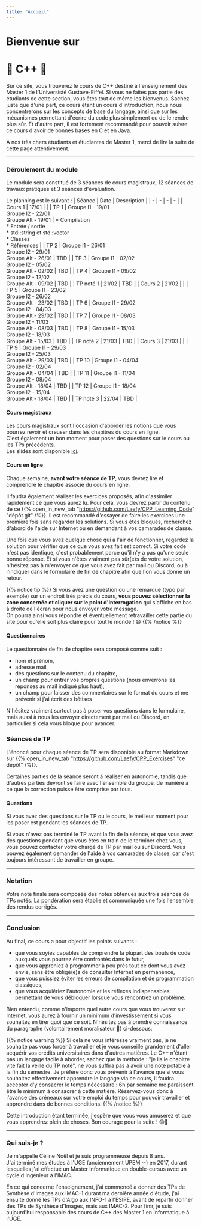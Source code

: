 ```yaml
---
title: "Accueil"
---
```


# Bienvenue sur
# 🎄 C++ 🎄

Sur ce site, vous trouverez le cours de C++ destiné à l'enseignement des Master 1 de l'Universisté Gustave-Eiffel. Si vous ne faites pas partie des étudiants de cette section, vous êtes tout de même les bienvenus. Sachez juste que d'une part, ce cours étant un cours d'introduction, nous nous concentrerons sur les concepts de base du langage, ainsi que sur les mécanismes permettant d'écrire du code plus simplement ou de le rendre plus sûr. Et d'autre part, il est fortement recommandé pour pouvoir suivre ce cours d'avoir de bonnes bases en C et en Java.

À nos très chers étudiants et étudiantes de Master 1, merci de lire la suite de cette page attentivement.

---

### Déroulement du module

Le module sera constitué de 3 séances de cours magistraux, 12 séances de travaux pratiques et 3 séances d'évaluation.

Le planning est le suivant :
| Séance | Date | Description |
| - | - | - | - |
| Cours 1 | 17/01 | |
| TP 1 | Groupe I1 - 19/01<br/>Groupe I2 - 22/01<br/>Groupe Alt - 19/01 | * Compilation<br/>* Entrée / sortie<br/>* std::string et std::vector<br/>* Classes<br/>* Références |
| TP 2 | Groupe I1 - 26/01<br/>Groupe I2 - 29/01<br/>Groupe Alt - 26/01 | TBD |
| TP 3 | Groupe I1 - 02/02<br/>Groupe I2 - 05/02<br/>Groupe Alt - 02/02 | TBD |
| TP 4 | Groupe I1 - 09/02<br/>Groupe I2 - 12/02<br/>Groupe Alt - 09/02 | TBD |
| TP noté 1 | 21/02 | TBD |
| Cours 2 | 21/02 | |
| TP 5 | Groupe I1 - 23/02<br/>Groupe I2 - 26/02<br/>Groupe Alt - 23/02 | TBD |
| TP 6 | Groupe I1 - 29/02<br/>Groupe I2 - 04/03<br/>Groupe Alt - 29/02 | TBD |
| TP 7 | Groupe I1 - 08/03<br/>Groupe I2 - 11/03<br/>Groupe Alt - 08/03 | TBD |
| TP 8 | Groupe I1 - 15/03<br/>Groupe I2 - 18/03<br/>Groupe Alt - 15/03 | TBD |
| TP noté 2 | 21/03 | TBD |
| Cours 3 | 21/03 | |
| TP 9 | Groupe I1 - 29/03<br/>Groupe I2 - 25/03<br/>Groupe Alt - 29/03 | TBD |
| TP 10 | Groupe I1 - 04/04<br/>Groupe I2 - 02/04<br/>Groupe Alt - 04/04 | TBD |
| TP 11 | Groupe I1 - 11/04<br/>Groupe I2 - 08/04<br/>Groupe Alt - 18/04 | TBD |
| TP 12 | Groupe I1 - 18/04<br/>Groupe I2 - 15/04<br/>Groupe Alt - 18/04 | TBD |
| TP noté 3 | 22/04 | TBD |

#### Cours magistraux

Les cours magistraux sont l'occasion d'aborder les notions que vous pourrez revoir et creuser dans les chapitres du cours en ligne.  
C'est également un bon moment pour poser des questions sur le cours ou les TPs précédents.  
Les slides sont disponible [ici](slides).

#### Cours en ligne

Chaque semaine, **avant votre séance de TP**, vous devrez lire et comprendre le chapitre associé du cours en ligne.

Il faudra également réaliser les exercices proposés, afin d'assimiler rapidement ce que vous aurez lu. Pour cela, vous devrez partir du contenu de ce {{% open_in_new_tab "https://github.com/Laefy/CPP_Learning_Code" "dépôt git" /%}}.
Il est recommandé d'essayer de faire les exercices une première fois sans regarder les solutions.
Si vous êtes bloqués, recherchez d'abord de l'aide sur Internet ou en demandant à vos camarades de classe.

Une fois que vous avez quelque chose qui a l'air de fonctionner, regardez la solution pour vérifier que ce que vous avez fait est correct.
Si votre code n'est pas identique, c'est probablement parce qu'il n'y a pas qu'une seule bonne réponse.
Et si vous n'êtes vraiment pas sûr(e)s de votre solution, n'hésitez pas à m'envoyer ce que vous avez fait par mail ou Discord, ou à l'indiquer dans le formulaire de fin de chapitre afin que l'on vous donne un retour.

{{% notice tip %}}
Si vous avez une question ou une remarque (typo par exemple) sur un endroit très précis du cours, **vous pouvez sélectionner la zone concernée et cliquer sur le point d'interrogation** qui s'affiche en bas à droite de l'écran pour nous envoyer votre message.  
On pourra ainsi vous répondre et éventuellement retravailler cette partie du site pour qu'elle soit plus claire pour tout le monde ! 😄
{{% /notice %}}

#### Questionnaires

Le questionnaire de fin de chapitre sera composé comme suit :
- nom et prénom,
- adresse mail,
- des questions sur le contenu du chapitre,
- un champ pour entrer vos propres questions (nous enverrons les réponses au mail indiqué plus haut),
- un champ pour laisser des commentaires sur le format du cours et me prévenir si j'ai écrit des bêtises

N'hésitez vraiment surtout pas à poser vos questions dans le formulaire, mais aussi à nous les envoyer directement par mail ou Discord, en particulier si cela vous bloque pour avancer.

### Séances de TP

L'énoncé pour chaque séance de TP sera disponible au format Markdown sur {{% open_in_new_tab "https://github.com/Laefy/CPP_Exercises" "ce dépôt" /%}}.

Certaines parties de la séance seront à réaliser en autonomie, tandis que d'autres parties devront se faire avec l'ensemble du groupe, de manière à ce que la correction puisse être comprise par tous. 

#### Questions

Si vous avez des questions sur le TP ou le cours, le meilleur moment pour les poser est pendant les séances de TP.

Si vous n'avez pas terminé le TP avant la fin de la séance, et que vous avez des questions pendant que vous êtes en train de le terminer chez vous, vous pouvez contacter votre chargé de TP par mail ou sur Discord. Vous pouvez également demander de l'aide à vos camarades de classe, car c'est toujours intéressant de travailler en groupe.

---

### Notation

Votre note finale sera composée des notes obtenues aux trois séances de TPs notés.
La pondération sera établie et communiquée une fois l'ensemble des rendus corrigés.

---

### Conclusion

Au final, ce cours a pour objectif les points suivants :
- que vous soyiez capables de comprendre la plupart des bouts de code auxquels vous pourrez être confrontés dans le futur,
- que vous appreniez à programmer à peu près tout ce dont vous avez envie, sans être obligé(e)s de consulter Internet en permanence,
- que vous puissiez éviter les erreurs de compilation et de programmation classiques,
- que vous acquiériez l'autonomie et les réflexes indispensables permettant de vous débloquer lorsque vous rencontrez un problème.

Bien entendu, comme n'importe quel autre cours que vous trouverez sur Internet, vous aurez à fournir un minimum d'investissement si vous souhaitez en tirer quoi que ce soit.
N'hésitez pas à prendre connaissance du paragraphe (volontairement moralisateur 💩) ci-dessous.

{{% notice warning %}}
Si cela ne vous intéresse vraiment pas, je ne souhaite pas vous forcer à travailler et je vous conseille grandement d'aller acquérir vos crédits universitaires dans d'autres matières.
Le C++ n'étant pas un langage facile à aborder, sachez que la méthode : "je lis le chapitre vite fait la veille du TP noté", ne vous suffira pas à avoir une note potable à la fin du semestre.
Je préfère donc vous prévenir à l'avance que si vous souhaitez effectivement apprendre le langage via ce cours, il faudra accepter d'y consacrer le temps nécessaire : 6h par semaine me paraîssent être le minimum à consacrer à cette matière.
Réservez-vous donc à l'avance des créneaux sur votre emploi du temps pour pouvoir travailler et apprendre dans de bonnes conditions.
{{% /notice %}}

Cette introduction étant terminée, j'espère que vous vous amuserez et que vous apprendrez plein de choses. Bon courage pour la suite ! 😊🎉

---

### Qui suis-je ?

Je m'appelle Céline Noël et je suis programmeuse depuis 8 ans.  
J'ai terminé mes études à l'UGE (anciennement UPEM ⚰️) en 2017, durant lesquelles j'ai effectué un Master Informatique en double-cursus avec un cycle d'ingénieur à l'IMAC.

En ce qui concerne l'enseignement, j'ai commencé à donner des TPs de Synthèse d'Images aux IMAC-1 durant ma dernière année d'étude, j'ai ensuite donné les TPs d'Algo aux INFO-1 à l'ESIPE, avant de repartir donner des TPs de Synthèse d'Images, mais aux IMAC-2. Pour finir, je suis aujourd'hui responsable des cours de C++ des Master 1 en Informatique à l'UGE.
